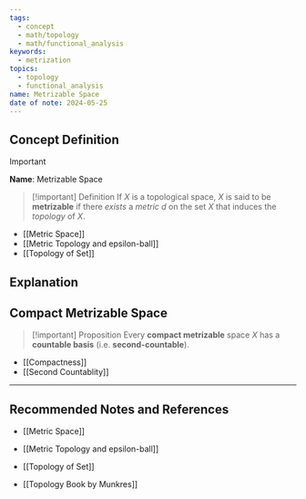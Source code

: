 ```yaml
---
tags:
  - concept
  - math/topology
  - math/functional_analysis
keywords:
  - metrization
topics:
  - topology
  - functional_analysis
name: Metrizable Space
date of note: 2024-05-25
---
```


## Concept Definition

>[!important]
>**Name**: Metrizable Space

>[!important] Definition
>If $X$ is a topological space, $X$ is said to be **metrizable** if there *exists* a *metric* $d$ on the set $X$ that induces the *topology* of $X$.

- [[Metric Space]]
- [[Metric Topology and epsilon-ball]]
- [[Topology of Set]]

## Explanation


## Compact Metrizable Space

>[!important] Proposition
>Every **compact metrizable** space $X$ has a **countable basis** (i.e. **second-countable**). 

- [[Compactness]]
- [[Second Countablity]]




-----------
##  Recommended Notes and References

- [[Metric Space]]
- [[Metric Topology and epsilon-ball]]
- [[Topology of Set]]

- [[Topology Book by Munkres]]